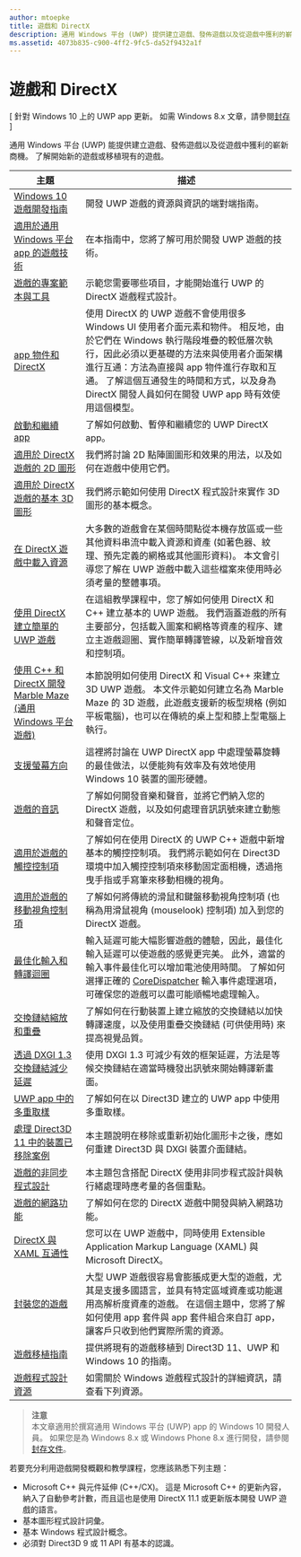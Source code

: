 ```yaml
---
author: mtoepke
title: 遊戲和 DirectX
description: 通用 Windows 平台 (UWP) 提供建立遊戲、發佈遊戲以及從遊戲中獲利的嶄新商機。 了解開始新的遊戲或移植現有的遊戲。
ms.assetid: 4073b835-c900-4ff2-9fc5-da52f9432a1f
---
```


# 遊戲和 DirectX


\[ 針對 Windows 10 上的 UWP app 更新。 如需 Windows 8.x 文章，請參閱[封存](http://go.microsoft.com/fwlink/p/?linkid=619132) \]

通用 Windows 平台 (UWP) 能提供建立遊戲、發佈遊戲以及從遊戲中獲利的嶄新商機。 了解開始新的遊戲或移植現有的遊戲。

| 主題 | 描述 |
|---------------------------------------------------------------------------------------------------------------------------------------------------|-------------------------------------------------------------------------------------------------------------------------------------------------------------------------------------------------------------------------------------------------------------------------------------------------------------------------------------------------------------------------------------------------------------------------------------------------------------------------------|
| [Windows 10 遊戲開發指南](e2e.md) | 開發 UWP 遊戲的資源與資訊的端對端指南。 |
| [適用於通用 Windows 平台 app 的遊戲技術](game-development-platform-guide.md) | 在本指南中，您將了解可用於開發 UWP 遊戲的技術。 |
| [遊戲的專案範本與工具](prepare-your-dev-environment-for-windows-store-directx-game-development.md) | 示範您需要哪些項目，才能開始進行 UWP 的 DirectX 遊戲程式設計。 |
| [app 物件和 DirectX](about-the-metro-style-user-interface-and-directx.md) | 使用 DirectX 的 UWP 遊戲不會使用很多 Windows UI 使用者介面元素和物件。 相反地，由於它們在 Windows 執行階段堆疊的較低層次執行，因此必須以更基礎的方法來與使用者介面架構進行互通：方法為直接與 app 物件進行存取和互通。 了解這個互通發生的時間和方式，以及身為 DirectX 開發人員如何在開發 UWP app 時有效使用這個模型。 |
| [啟動和繼續 app](launching-and-resuming-apps-directx-and-cpp.md) | 了解如何啟動、暫停和繼續您的 UWP DirectX app。 |
| [適用於 DirectX 遊戲的 2D 圖形](working-with-2d-graphics-in-your-directx-game.md) | 我們將討論 2D 點陣圖圖形和效果的用法，以及如何在遊戲中使用它們。 |
| [適用於 DirectX 遊戲的基本 3D 圖形](an-introduction-to-3d-graphics-with-directx.md) | 我們將示範如何使用 DirectX 程式設計來實作 3D 圖形的基本概念。 |
| [在 DirectX 遊戲中載入資源](load-a-game-asset.md) | 大多數的遊戲會在某個時間點從本機存放區或一些其他資料串流中載入資源和資產 (如著色器、紋理、預先定義的網格或其他圖形資料)。 本文會引導您了解在 UWP 遊戲中載入這些檔案來使用時必須考量的整體事項。 |
| [使用 DirectX 建立簡單的 UWP 遊戲](tutorial--create-your-first-metro-style-directx-game.md) | 在這組教學課程中，您了解如何使用 DirectX 和 C++ 建立基本的 UWP 遊戲。 我們涵蓋遊戲的所有主要部分，包括載入圖案和網格等資產的程序、建立主遊戲迴圈、實作簡單轉譯管線，以及新增音效和控制項。 |
| [使用 C++ 和 DirectX 開發 Marble Maze (通用 Windows 平台遊戲)](developing-marble-maze-a-windows-store-game-in-cpp-and-directx.md) | 本節說明如何使用 DirectX 和 Visual C++ 來建立 3D UWP 遊戲。 本文件示範如何建立名為 Marble Maze 的 3D 遊戲，此遊戲支援新的板型規格 (例如平板電腦)，也可以在傳統的桌上型和膝上型電腦上執行。 |
| [支援螢幕方向](supporting-screen-rotation-directx-and-cpp.md) | 這裡將討論在 UWP DirectX app 中處理螢幕旋轉的最佳做法，以便能夠有效率及有效地使用 Windows 10 裝置的圖形硬體。 |
| [遊戲的音訊](working-with-audio-in-your-directx-game.md) | 了解如何開發音樂和聲音，並將它們納入您的 DirectX 遊戲，以及如何處理音訊訊號來建立動態和聲音定位。 |
| [適用於遊戲的觸控控制項](tutorial--adding-touch-controls-to-your-directx-game.md) | 了解如何在使用 DirectX 的 UWP C++ 遊戲中新增基本的觸控控制項。 我們將示範如何在 Direct3D 環境中加入觸控控制項來移動固定面相機，透過拖曳手指或手寫筆來移動相機的視角。 |
| [適用於遊戲的移動視角控制項](tutorial--adding-move-look-controls-to-your-directx-game.md) | 了解如何將傳統的滑鼠和鍵盤移動視角控制項 (也稱為用滑鼠視角 (mouselook) 控制項) 加入到您的 DirectX 遊戲。 |
| [最佳化輸入和轉譯迴圈](optimize-performance-for-windows-store-direct3d-11-apps-with-coredispatcher.md) | 輸入延遲可能大幅影響遊戲的體驗，因此，最佳化輸入延遲可以使遊戲的感覺更完美。 此外，適當的輸入事件最佳化可以增加電池使用時間。 了解如何選擇正確的 [CoreDispatcher](optimize-performance-for-windows-store-direct3d-11-apps-with-coredispatcher.md) 輸入事件處理選項，可確保您的遊戲可以盡可能順暢地處理輸入。 |
| [交換鏈結縮放和重疊](multisampling--scaling--and-overlay-swap-chains.md) | 了解如何在行動裝置上建立縮放的交換鏈結以加快轉譯速度，以及使用重疊交換鏈結 (可供使用時) 來提高視覺品質。 |
| [透過 DXGI 1.3 交換鏈結減少延遲](reduce-latency-with-dxgi-1-3-swap-chains.md) | 使用 DXGI 1.3 可減少有效的框架延遲，方法是等候交換鏈結在適當時機發出訊號來開始轉譯新畫面。 |
| [UWP app 中的多重取樣](multisampling--multi-sample-anti-aliasing--in-windows-store-apps.md) | 了解如何在以 Direct3D 建立的 UWP app 中使用多重取樣。 |
| [處理 Direct3D 11 中的裝置已移除案例](handling-device-lost-scenarios.md) | 本主題說明在移除或重新初始化圖形卡之後，應如何重建 Direct3D 與 DXGI 裝置介面鏈結。 |
| [遊戲的非同步程式設計](asynchronous-programming-directx-and-cpp.md) | 本主題包含搭配 DirectX 使用非同步程式設計與執行緒處理時應考量的各個重點。 |
| [遊戲的網路功能](work-with-networking-in-your-directx-game.md) | 了解如何在您的 DirectX 遊戲中開發與納入網路功能。 |
| [DirectX 與 XAML 互通性](directx-and-xaml-interop.md) | 您可以在 UWP 遊戲中，同時使用 Extensible Application Markup Language (XAML) 與 Microsoft DirectX。 |
| [封裝您的遊戲](package-your-windows-store-directx-game.md) | 大型 UWP 遊戲很容易會膨脹成更大型的遊戲，尤其是支援多國語言，並具有特定區域資產或功能選用高解析度資產的遊戲。 在這個主題中，您將了解如何使用 app 套件與 app 套件組合來自訂 app，讓客戶只收到他們實際所需的資源。 |
| [遊戲移植指南](porting-guides.md) | 提供將現有的遊戲移植到 Direct3D 11、UWP 和 Windows 10 的指南。 |
| [遊戲程式設計資源](additional-directx-game-programming-resources.md) | 如需關於 Windows 遊戲程式設計的詳細資訊，請查看下列資源。 |

 

> **注意**  
本文章適用於撰寫通用 Windows 平台 (UWP) app 的 Windows 10 開發人員。 如果您是為 Windows 8.x 或 Windows Phone 8.x 進行開發，請參閱[封存文件](http://go.microsoft.com/fwlink/p/?linkid=619132)。

 

若要充分利用遊戲開發概觀和教學課程，您應該熟悉下列主題：

-   Microsoft C++ 與元件延伸 (C++/CX)。 這是 Microsoft C++ 的更新內容，納入了自動參考計數，而且這也是使用 DirectX 11.1 或更新版本開發 UWP 遊戲的語言。
-   基本圖形程式設計詞彙。
-   基本 Windows 程式設計概念。
-   必須對 Direct3D 9 或 11 API 有基本的認識。

 

 






<!--HONumber=May16_HO2-->


